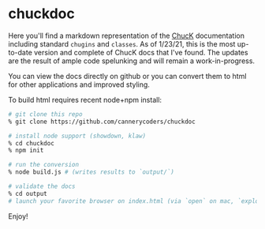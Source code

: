# chuckdoc

Here you'll find a markdown representation of the [ChucK](https://chuck.cs.princeton.edu)
documentation including standard `chugins` and `classes`.  As of 1/23/21, this is the most up-to-date 
version  and complete of ChucK docs that I've found. The updates are the result of ample code spelunking
and will remain a work-in-progress.

You can view the docs directly on github or you can convert them to html for other applications and improved styling.

To build html requires recent node+npm install:

```sh
# git clone this repo
% git clone https://github.com/cannerycoders/chuckdoc

# install node support (showdown, klaw)
% cd chuckdoc 
% npm init

# run the conversion
% node build.js # (writes results to `output/`)

# validate the docs
% cd output
# launch your favorite browser on index.html (via `open` on mac, `explorer on windows`)
```

Enjoy!
